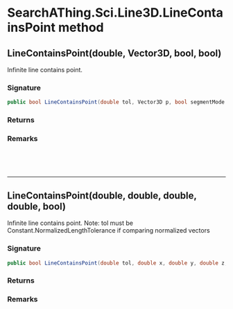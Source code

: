 # SearchAThing.Sci.Line3D.LineContainsPoint method
## LineContainsPoint(double, Vector3D, bool, bool)
Infinite line contains point.

### Signature
```csharp
public bool LineContainsPoint(double tol, Vector3D p, bool segmentMode = False, bool excludeExtreme = False)
```
### Returns

### Remarks


<p>&nbsp;</p>
<p>&nbsp;</p>
<hr/>

## LineContainsPoint(double, double, double, double, bool)
Infinite line contains point.
            Note: tol must be Constant.NormalizedLengthTolerance
            if comparing normalized vectors

### Signature
```csharp
public bool LineContainsPoint(double tol, double x, double y, double z, bool segmentMode = False)
```
### Returns

### Remarks

